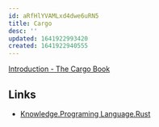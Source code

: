 ```yaml
---
id: aRfHlYVAMLxd4dwe6uRN5
title: Cargo
desc: ''
updated: 1641922993420
created: 1641922940555
---
```


[Introduction - The Cargo Book](https://doc.rust-lang.org/cargo/)

## Links

* [Knowledge.Programing Language.Rust](Rust)